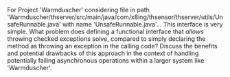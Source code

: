 For Project 'Warmduscher' considering file in path 'Warmduscher/thserver/src/main/java/com/x8ing/thsensor/thserver/utils/UnsafeRunnable.java' with name 'UnsafeRunnable.java'... 
This interface is very simple. What problem does defining a functional interface that *allows* throwing checked exceptions solve, compared to simply declaring the method as throwing an exception in the calling code? Discuss the benefits and potential drawbacks of this approach in the context of handling potentially failing asynchronous operations within a larger system like 'Warmduscher'.